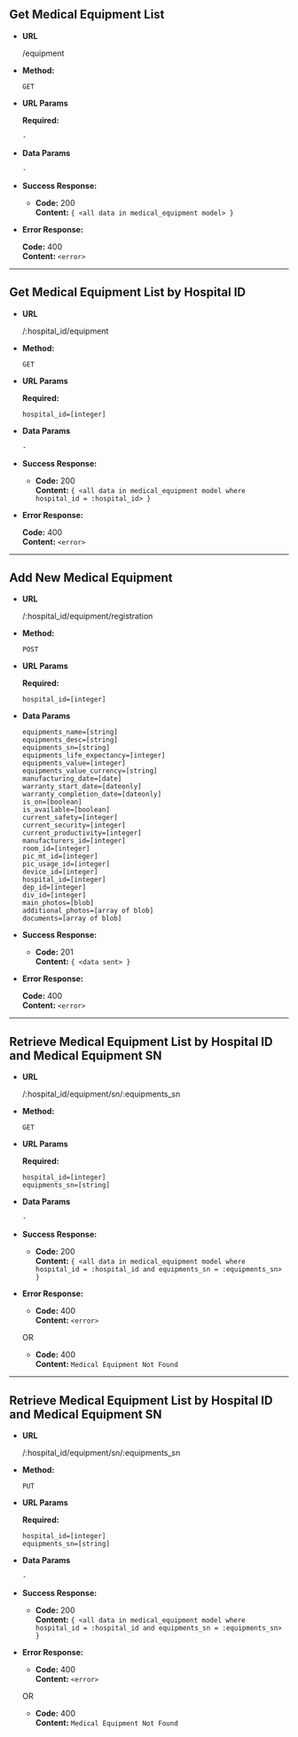 **Get Medical Equipment List**
----
   

* **URL**

  /equipment

* **Method:**

  `GET`
  
*  **URL Params**

   **Required:**
 
   `-`

* **Data Params**

  `-`

* **Success Response:**

  * **Code:** 200 <br />
    **Content:** `{ <all data in medical_equipment model> }`
 
* **Error Response:**

  **Code:** 400 <br />
    **Content:** `<error>`

----
**Get Medical Equipment List by Hospital ID**
----
   

* **URL**

  /:hospital_id/equipment

* **Method:**

  `GET`
  
*  **URL Params**

   **Required:**
 
   `hospital_id=[integer]`

* **Data Params**

  `-` 

* **Success Response:**

  * **Code:** 200 <br />
    **Content:** `{ <all data in medical_equipment model where hospital_id = :hospital_id> }`
 
* **Error Response:**

  **Code:** 400 <br />
    **Content:** `<error>`

----
**Add New Medical Equipment**
----
   

* **URL**

  /:hospital_id/equipment/registration

* **Method:**

  `POST`
  
*  **URL Params**

   **Required:**
 
   `hospital_id=[integer]`

* **Data Params**

  `equipments_name=[string]`<br/>
  `equipments_desc=[string]`<br/>
  `equipments_sn=[string]`<br/>
  `equipments_life_expectancy=[integer]`<br/>
  `equipments_value=[integer]`<br/>
  `equipments_value_currency=[string]`<br/>
  `manufacturing_date=[date]`<br/>
  `warranty_start_date=[dateonly]`<br/>
  `warranty_completion_date=[dateonly]`<br/>
  `is_on=[boolean]`<br/>
  `is_available=[boolean]`<br/>
  `current_safety=[integer]`<br/>
  `current_security=[integer]`<br/>
  `current_productivity=[integer]`<br/>
  `manufacturers_id=[integer]`<br/>
  `room_id=[integer]`<br/>
  `pic_mt_id=[integer]`<br/>
  `pic_usage_id=[integer]`<br/>
  `device_id=[integer]`<br/>
  `hospital_id=[integer]`<br/>
  `dep_id=[integer]`<br/>
  `div_id=[integer]`<br/>
  `main_photos=[blob]`<br/>
  `additional_photos=[array of blob]`<br/>
  `documents=[array of blob]`
  

* **Success Response:**

  * **Code:** 201 <br />
    **Content:** `{ <data sent> }`
 
* **Error Response:**

  **Code:** 400 <br />
    **Content:** `<error>`

----
**Retrieve Medical Equipment List by Hospital ID and Medical Equipment SN**
----
   

* **URL**

  /:hospital_id/equipment/sn/:equipments_sn

* **Method:**

  `GET`
  
*  **URL Params**

   **Required:**
 
   `hospital_id=[integer]`<br/>
   `equipments_sn=[string]`

* **Data Params**

  `-` 

* **Success Response:**

  * **Code:** 200 <br />
    **Content:** `{ <all data in medical_equipment model where hospital_id = :hospital_id and equipments_sn = :equipments_sn> }`
 
* **Error Response:**

  * **Code:** 400 <br />
    **Content:** `<error>`

  OR

  * **Code:** 400 <br />
    **Content:** `Medical Equipment Not Found`

----
**Retrieve Medical Equipment List by Hospital ID and Medical Equipment SN**
----
   

* **URL**

  /:hospital_id/equipment/sn/:equipments_sn

* **Method:**

  `PUT`
  
*  **URL Params**

   **Required:**
 
   `hospital_id=[integer]`<br/>
   `equipments_sn=[string]`

* **Data Params**

  `-` 

* **Success Response:**

  * **Code:** 200 <br />
    **Content:** `{ <all data in medical_equipment model where hospital_id = :hospital_id and equipments_sn = :equipments_sn> }`
 
* **Error Response:**

  * **Code:** 400 <br />
    **Content:** `<error>`

  OR

  * **Code:** 400 <br />
    **Content:** `Medical Equipment Not Found`